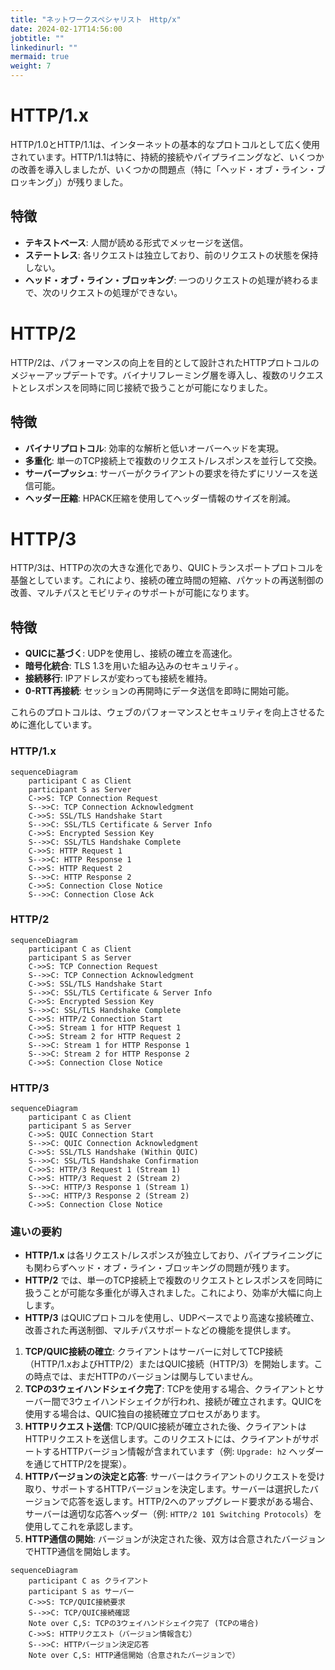 ```yaml
---
title: "ネットワークスペシャリスト　Http/x"
date: 2024-02-17T14:56:00
jobtitle: ""
linkedinurl: ""
mermaid: true
weight: 7
---
```


# HTTP/1.x

HTTP/1.0とHTTP/1.1は、インターネットの基本的なプロトコルとして広く使用されています。HTTP/1.1は特に、持続的接続やパイプライニングなど、いくつかの改善を導入しましたが、いくつかの問題点（特に「ヘッド・オブ・ライン・ブロッキング」）が残りました。

## 特徴

- **テキストベース**: 人間が読める形式でメッセージを送信。
- **ステートレス**: 各リクエストは独立しており、前のリクエストの状態を保持しない。
- **ヘッド・オブ・ライン・ブロッキング**: 一つのリクエストの処理が終わるまで、次のリクエストの処理ができない。

# HTTP/2

HTTP/2は、パフォーマンスの向上を目的として設計されたHTTPプロトコルのメジャーアップデートです。バイナリフレーミング層を導入し、複数のリクエストとレスポンスを同時に同じ接続で扱うことが可能になりました。

## 特徴

- **バイナリプロトコル**: 効率的な解析と低いオーバーヘッドを実現。
- **多重化**: 単一のTCP接続上で複数のリクエスト/レスポンスを並行して交換。
- **サーバープッシュ**: サーバーがクライアントの要求を待たずにリソースを送信可能。
- **ヘッダー圧縮**: HPACK圧縮を使用してヘッダー情報のサイズを削減。

# HTTP/3

HTTP/3は、HTTPの次の大きな進化であり、QUICトランスポートプロトコルを基盤としています。これにより、接続の確立時間の短縮、パケットの再送制御の改善、マルチパスとモビリティのサポートが可能になります。

## 特徴

- **QUICに基づく**: UDPを使用し、接続の確立を高速化。
- **暗号化統合**: TLS 1.3を用いた組み込みのセキュリティ。
- **接続移行**: IPアドレスが変わっても接続を維持。
- **0-RTT再接続**: セッションの再開時にデータ送信を即時に開始可能。

これらのプロトコルは、ウェブのパフォーマンスとセキュリティを向上させるために進化しています。

### HTTP/1.x

```mermaid
sequenceDiagram
    participant C as Client
    participant S as Server
    C->>S: TCP Connection Request
    S-->>C: TCP Connection Acknowledgment
    C->>S: SSL/TLS Handshake Start
    S-->>C: SSL/TLS Certificate & Server Info
    C->>S: Encrypted Session Key
    S-->>C: SSL/TLS Handshake Complete
    C->>S: HTTP Request 1
    S-->>C: HTTP Response 1
    C->>S: HTTP Request 2
    S-->>C: HTTP Response 2
    C->>S: Connection Close Notice
    S-->>C: Connection Close Ack
```

### HTTP/2

```mermaid
sequenceDiagram
    participant C as Client
    participant S as Server
    C->>S: TCP Connection Request
    S-->>C: TCP Connection Acknowledgment
    C->>S: SSL/TLS Handshake Start
    S-->>C: SSL/TLS Certificate & Server Info
    C->>S: Encrypted Session Key
    S-->>C: SSL/TLS Handshake Complete
    C->>S: HTTP/2 Connection Start
    C->>S: Stream 1 for HTTP Request 1
    C->>S: Stream 2 for HTTP Request 2
    S-->>C: Stream 1 for HTTP Response 1
    S-->>C: Stream 2 for HTTP Response 2
    C->>S: Connection Close Notice
```

### HTTP/3

```mermaid
sequenceDiagram
    participant C as Client
    participant S as Server
    C->>S: QUIC Connection Start
    S-->>C: QUIC Connection Acknowledgment
    C->>S: SSL/TLS Handshake (Within QUIC)
    S-->>C: SSL/TLS Handshake Confirmation
    C->>S: HTTP/3 Request 1 (Stream 1)
    C->>S: HTTP/3 Request 2 (Stream 2)
    S-->>C: HTTP/3 Response 1 (Stream 1)
    S-->>C: HTTP/3 Response 2 (Stream 2)
    C->>S: Connection Close Notice
```

### 違いの要約

- **HTTP/1.x** は各リクエスト/レスポンスが独立しており、パイプライニングにも関わらずヘッド・オブ・ライン・ブロッキングの問題が残ります。
- **HTTP/2** では、単一のTCP接続上で複数のリクエストとレスポンスを同時に扱うことが可能な多重化が導入されました。これにより、効率が大幅に向上します。
- **HTTP/3** はQUICプロトコルを使用し、UDPベースでより高速な接続確立、改善された再送制御、マルチパスサポートなどの機能を提供します。

1. **TCP/QUIC接続の確立**: クライアントはサーバーに対してTCP接続（HTTP/1.xおよびHTTP/2）またはQUIC接続（HTTP/3）を開始します。この時点では、まだHTTPのバージョンは関与していません。
2. **TCPの3ウェイハンドシェイク完了**: TCPを使用する場合、クライアントとサーバー間で3ウェイハンドシェイクが行われ、接続が確立されます。QUICを使用する場合は、QUIC独自の接続確立プロセスがあります。
3. **HTTPリクエスト送信**: TCP/QUIC接続が確立された後、クライアントはHTTPリクエストを送信します。このリクエストには、クライアントがサポートするHTTPバージョン情報が含まれています（例: `Upgrade: h2` ヘッダーを通じてHTTP/2を提案）。
4. **HTTPバージョンの決定と応答**: サーバーはクライアントのリクエストを受け取り、サポートするHTTPバージョンを決定します。サーバーは選択したバージョンで応答を返します。HTTP/2へのアップグレード要求がある場合、サーバーは適切な応答ヘッダー（例: `HTTP/2 101 Switching Protocols`）を使用してこれを承認します。
5. **HTTP通信の開始**: バージョンが決定された後、双方は合意されたバージョンでHTTP通信を開始します。

```mermaid
sequenceDiagram
    participant C as クライアント
    participant S as サーバー
    C->>S: TCP/QUIC接続要求
    S-->>C: TCP/QUIC接続確認
    Note over C,S: TCPの3ウェイハンドシェイク完了 (TCPの場合)
    C->>S: HTTPリクエスト（バージョン情報含む）
    S-->>C: HTTPバージョン決定応答
    Note over C,S: HTTP通信開始（合意されたバージョンで）

```
